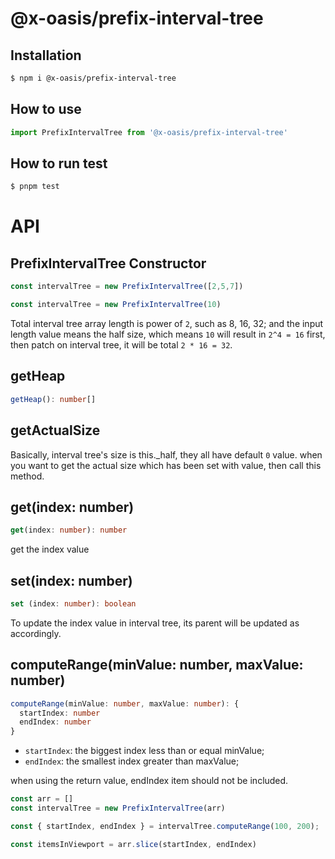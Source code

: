 # @x-oasis/prefix-interval-tree

## Installation

```bash
$ npm i @x-oasis/prefix-interval-tree
```

## How to use

```typescript
import PrefixIntervalTree from '@x-oasis/prefix-interval-tree'
```

## How to run test

```bash
$ pnpm test
```

# API

## PrefixIntervalTree Constructor

```ts
const intervalTree = new PrefixIntervalTree([2,5,7])

const intervalTree = new PrefixIntervalTree(10)
```

Total interval tree array length is power of `2`, such as 8, 16, 32; and the input length value means the half size, which means `10` will result in `2^4 = 16` first, then patch on interval tree, it will be total `2 * 16 = 32`.

## getHeap

```ts
getHeap(): number[]
```

## getActualSize

Basically, interval tree's size is this._half, they all have default `0` value. when you want to get the actual size which has been set with value, then call this method.

## get(index: number)

```ts
get(index: number): number
```

get the index value

## set(index: number)

```ts
set (index: number): boolean
```

To update the index value in interval tree, its parent will be updated as accordingly.


## computeRange(minValue: number, maxValue: number) 

```ts
computeRange(minValue: number, maxValue: number): {
  startIndex: number
  endIndex: number
}
```

- `startIndex`: the biggest index less than or equal minValue;
- `endIndex`: the smallest index greater than maxValue;

when using the return value, endIndex item should not be included.

```ts
const arr = []
const intervalTree = new PrefixIntervalTree(arr)

const { startIndex, endIndex } = intervalTree.computeRange(100, 200);

const itemsInViewport = arr.slice(startIndex, endIndex)
```